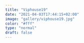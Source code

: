 ```yaml
---
title: "Viphouse19"
date: "2021-04-03T17:44:15+02:00"
image: "gallery/viphouse19.jpg"
color: "#fff"
type: "normal"
draft: false
---
```

